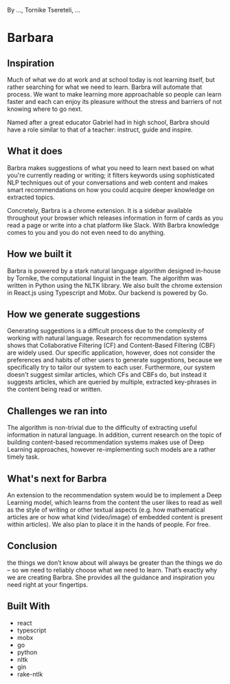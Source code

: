 By ..., Tornike Tsereteli, ...

# Barbara

## Inspiration
Much of what we do at work and at school today is not learning itself, but rather searching for what we need to learn. Barbra will automate that process. We want to make learning more approachable so people can learn faster and each can enjoy its pleasure without the stress and barriers of not knowing where to go next.

Named after a great educator Gabriel had in high school, Barbra should have a role similar to that of a teacher: instruct, guide and inspire.

## What it does
Barbra makes suggestions of what you need to learn next based on what you're currently reading or writing; it filters keywords using sophisticated NLP techniques out of your conversations and web content and makes smart recommendations on how you could acquire deeper knowledge on extracted topics.

Concretely, Barbra is a chrome extension. It is a sidebar available throughout your browser which releases information in form of cards as you read a page or write into a chat platform like Slack. With Barbra knowledge comes to you and you do not even need to do anything.

## How we built it
Barbra is powered by a stark natural language algorithm designed in-house by Tornike, the computational linguist in the team. The algorithm was written in Python using the NLTK library. We also built the chrome extension in React.js using Typescript and Mobx. Our backend is powered by Go.

## How we generate suggestions
Generating suggestions is a difficult process due to the complexity of working with natural language. Research for recommendation systems shows that Collaborative Filtering (CF) and Content-Based Filtering (CBF) are widely used. Our specific application, however, does not consider the preferences and habits of other users to generate suggestions, because we specifically try to tailor our system to each user. Furthermore, our system doesn't suggest similar articles, which CFs and CBFs do, but instead it suggests articles, which are queried by multiple, extracted key-phrases in the content being read or written.

## Challenges we ran into
The algorithm is non-trivial due to the difficulty of extracting useful information in natural language. In addition, current research on the topic of building content-based recommendation systems makes use of Deep Learning approaches, however re-implementing such models are a rather timely task.

## What's next for Barbra
An extension to the recommendation system would be to implement a Deep Learning model, which learns from the content the user likes to read as well as the style of writing or other textual aspects (e.g. how mathematical articles are or how what kind (video/image) of embedded content is present within articles). We also plan to place it in the hands of people. For free.

## Conclusion
the things we don’t know about will always be greater than the things we do – so we need to reliably choose what we need to learn. That’s exactly why we are creating Barbra. She provides all the guidance and inspiration you need right at your fingertips.

## Built With
* react
* typescript
* mobx
* go
* python
* nltk
* gin
* rake-ntlk
